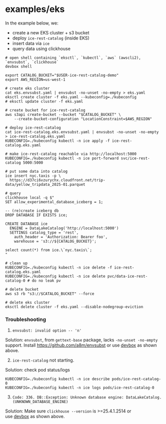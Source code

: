 # examples/eks

In the example below, we:

- create a new EKS cluster + s3 bucket
- deploy `ice-rest-catalog` (inside EKS)
- insert data via `ice`
- query data using clickhouse

```shell
# open shell containing `eksctl`, `kubectl`, `aws` (awscli2), `envsubst`, `clickhouse`
devbox shell

export CATALOG_BUCKET="$USER-ice-rest-catalog-demo"
export AWS_REGION=us-west-1

# create eks cluster
cat eks.envsubst.yaml | envsubst -no-unset -no-empty > eks.yaml
eksctl create cluster -f eks.yaml --kubeconfig=./kubeconfig
# eksctl update cluster -f eks.yaml

# create bucket for ice-rest-catalog
aws s3api create-bucket --bucket "$CATALOG_BUCKET" \
    --create-bucket-configuration "LocationConstraint=$AWS_REGION"

# deploy ice-rest-catalog
cat ice-rest-catalog.eks.envsubst.yaml | envsubst -no-unset -no-empty > ice-rest-catalog.eks.yaml
KUBECONFIG=./kubeconfig kubectl -n ice apply -f ice-rest-catalog.eks.yaml

# make ice-rest-catalog reachable via http://localhost:5000
KUBECONFIG=./kubeconfig kubectl -n ice port-forward svc/ice-rest-catalog 5000:5000

# put some data into catalog
ice insert nyc.taxis -p \
  https://d37ci6vzurychx.cloudfront.net/trip-data/yellow_tripdata_2025-01.parquet

# query
clickhouse local -q $"
SET allow_experimental_database_iceberg = 1;

-- (re)create iceberg db  
DROP DATABASE IF EXISTS ice;  

CREATE DATABASE ice
  ENGINE = DataLakeCatalog('http://localhost:5000')
  SETTINGS catalog_type = 'rest',
    auth_header = 'Authorization: Bearer foo', 
    warehouse = 's3://${CATALOG_BUCKET}';

select count(*) from ice.\`nyc.taxis\`;
"

# clean up
KUBECONFIG=./kubeconfig kubectl -n ice delete -f ice-rest-catalog.eks.yaml
KUBECONFIG=./kubeconfig kubectl -n ice delete pvc/data-ice-rest-catalog-0 # do no leak pv

# delete bucket
aws s3 rb "s3://$CATALOG_BUCKET" --force

# delete eks cluster
eksctl delete cluster -f eks.yaml --disable-nodegroup-eviction
```

### Troubleshooting

1. `envsubst: invalid option -- 'n'`  

Solution: `envsubst`, from `gettext-base` package, lacks `-no-unset -no-empty` support. Install https://github.com/a8m/envsubst or 
use [devbox](https://www.jetify.com/docs/devbox/installing_devbox/) as shown above.   

2. `ice-rest-catalog` not starting.  

Solution: check pod status/logs 

```shell
KUBECONFIG=./kubeconfig kubectl -n ice describe pods/ice-rest-catalog-0
KUBECONFIG=./kubeconfig kubectl -n ice logs pods/ice-rest-catalog-0
```

3. `Code: 336. DB::Exception: Unknown database engine: DataLakeCatalog. (UNKNOWN_DATABASE_ENGINE)`

Solution: Make sure `clickhouse --version` is >=25.4.1.2514 or   
use [devbox](https://www.jetify.com/docs/devbox/installing_devbox/) as shown above.   
